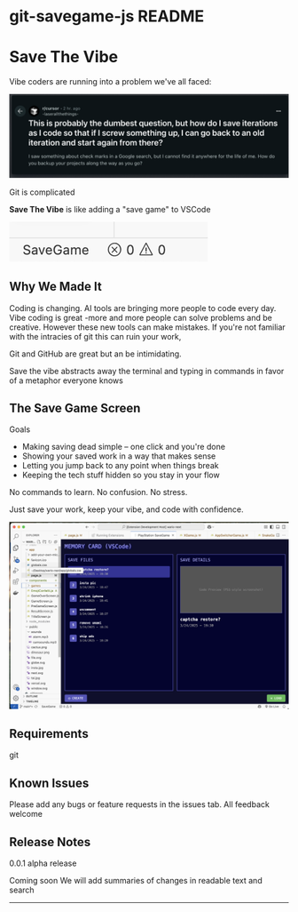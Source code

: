 # git-savegame-js README

# Save The Vibe

Vibe coders are running into a problem we've all faced:

![Save The Vibe UI](img/problem.png)

Git is complicated

**Save The Vibe** is like adding a "save game" to VSCode

![Save Game](img/savegame.png)

## Why We Made It

Coding is changing. AI tools are bringing more people to code every day. Vibe coding is great -more and more people can solve problems and be creative. However these new tools can make mistakes. If you're not familiar with the intracies of git this can ruin your work,

Git and GitHub are great but an be intimidating.

Save the vibe abstracts away the terminal and typing in commands in favor of a metaphor everyone knows

## The Save Game Screen

Goals

- Making saving dead simple – one click and you're done
- Showing your saved work in a way that makes sense
- Letting you jump back to any point when things break
- Keeping the tech stuff hidden so you stay in your flow

No commands to learn. No confusion. No stress.

Just save your work, keep your vibe, and code with confidence.

![Save The Vibe UI](img/memorycard.png)

## Requirements

git

## Known Issues

Please add any bugs or feature requests in the issues tab. All feedback welcome

## Release Notes

0.0.1 alpha release

Coming soon
We will add summaries of changes in readable text and search

---
